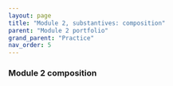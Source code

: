 ```yaml
---
layout: page
title: "Module 2, substantives: composition"
parent: "Module 2 portfolio"
grand_parent: "Practice"
nav_order: 5
---
```


### Module 2 composition
